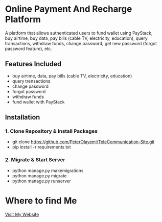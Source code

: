 # Online Payment And Recharge Platform 
A platform that allows authenticated users to fund wallet using PayStack, buy airtime, buy data, pay bills (cable TV, electricity, education), query transactions, withdraw funds, change password, get new password (forgot password feature), etc.

## Features Included
* buy airtime, data, pay bills (cable TV, electricity, education)
* query trensactions
* change password
* forgot password
* withdraw funds
* fund wallet with PayStack

## Installation
### 1. Clone Repository & Install Packages

- git clone https://github.com/PeterOlayemi/TeleCommunication-Site.git
- pip install -r requirements.txt

### 2. Migrate & Start Server
* python manage.py makemigrations
* python manage.py migrate
* python manage.py runserver

# Where to find Me
[Visit My Website](https://peterolayemi.github.io)
